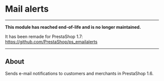 # Mail alerts

---

**This module has reached end-of-life and is no longer maintained.**

It has been remade for PrestaShop 1.7: https://github.com/PrestaShop/ps_emailalerts

---

## About

Sends e-mail notifications to customers and merchants in PrestaShop 1.6.
